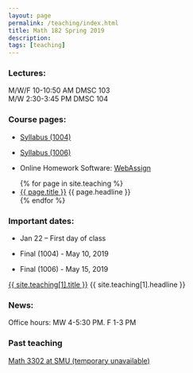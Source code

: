 ```yaml
---
layout: page
permalink: /teaching/index.html
title: Math 182 Spring 2019
description: 
tags: [teaching]
---
```


### Lectures: 

M/W/F 10-10:50 AM DMSC 103 <br />
M/W   2:30-3:45 PM DMSC 104

### Course pages:

* <a href="/assets/math182_1004_S19_syll.pdf">Syllabus (1004)</a>

* <a href="/assets/math182_1006_S19_syll.pdf">Syllabus (1006)</a>

* Online Homework Software: [WebAssign](https://www.webassign.net/)
<ul>
  {% for page in site.teaching %}
    <li>
      <a href="{{ page.url }}">{{ page.title }}</a>
       {{ page.headline }}
    </li>
  {% endfor %}
</ul>


### Important dates:

* Jan 22 – First day of class

* Final (1004) - May 10, 2019
 
* Final (1006) - May 15, 2019

 <a href="{{ site.teaching[1].url }}">{{ site.teaching[1].title }}</a> {{ site.teaching[1].headline }}

### News:

Office hours: MW 4-5:30 PM. F 1-3 PM

### Past teaching

<a href="/math3302f18.md">Math 3302 at SMU (temporary unavailable)</a>











